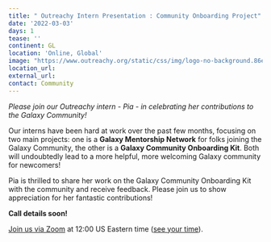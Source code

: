 ```yaml
---
title: " Outreachy Intern Presentation : Community Onboarding Project"
date: '2022-03-03'
days: 1
tease: ''
continent: GL
location: 'Online, Global'
image: "https://www.outreachy.org/static/css/img/logo-no-background.86e64a85437c.svg"
location_url:
external_url:
contact: Community
---
```


*Please join our Outreachy intern - Pia - in celebrating her contributions to the Galaxy Community!*

Our interns have been hard at work over the past few months, focusing on two main projects: one is a **Galaxy Mentorship Network** for folks joining the Galaxy Community, the other is a **Galaxy Community Onboarding Kit**.  Both will undoubtedly lead to a more helpful, more welcoming Galaxy community for newcomers!

Pia is thrilled to share her work on the Galaxy Community Onboarding Kit with the community and receive feedback. Please join us to show appreciation for her fantastic contributions!

**Call details soon!**

[Join us via Zoom](https://psu.zoom.us/j/93434216845?pwd=Qy9Bc0w1cDFBeEVkYWdMV0hFUEpmZz09) at 12:00 US Eastern time ([see your time](https://www.timeanddate.com/worldclock/fixedtime.html?msg=Americas+Galaxy+Papercuts+CoFest+Call&iso=20220217T12&p1=3705&ah=1)).


